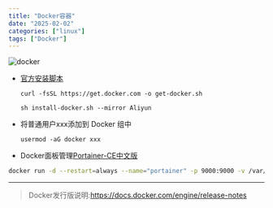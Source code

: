 ```yaml
---
title: "Docker容器"
date: "2025-02-02"
categories: ["linux"]
tags: ["Docker"]
---
```


![docker](/images/docker.png)

- [官方安装脚本](https://docs.docker.com/engine/install/)

  `curl -fsSL https://get.docker.com -o get-docker.sh`

  `sh install-docker.sh --mirror Aliyun`

- 将普通用户xxx添加到 Docker 组中

  `usermod -aG docker xxx`

- Docker面板管理[Portainer-CE中文版](https://hub.docker.com/r/6053537/portainer-ce)

```zsh
docker run -d --restart=always --name="portainer" -p 9000:9000 -v /var/run/docker.sock:/var/run/docker.sock 6053537/portainer-ce
```

-----------------------------------------------------------------------

> Docker发行版说明:<https://docs.docker.com/engine/release-notes>
